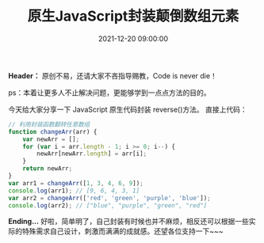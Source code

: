 ﻿---
title: 原生JavaScript封装颠倒数组元素
type: 'tags'
categories: ['Web']
date: 2021-12-20 09:00:00
---

**Header：** 原创不易，还请大家不吝指导赐教，Code is never die！

ps：本着让更多人不止解决问题，更能够学到一点点方法的目的。

今天给大家分享一下 JavaScript 原生代码封装 reverse()方法。
直接上代码：

```javascript
// 利用封装函数翻转任意数组
function changeArr(arr) {
	var newArr = [];
	for (var i = arr.length - 1; i >= 0; i--) {
		newArr[newArr.length] = arr[i];
	}
	return newArr;
}
var arr1 = changeArr([1, 3, 4, 6, 9]);
console.log(arr1); // [9, 6, 4, 3, 1]
var arr2 = changeArr(['red', 'green', 'purple', 'blue']);
console.log(arr2); // ["blue", "purple", "green", "red"]
```

**Ending...**
好啦，简单明了，自己封装有时候也并不麻烦，相反还可以根据一些实际的特殊需求自己设计，刺激而满满的成就感。还望各位支持一下~~~
